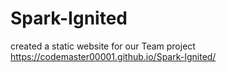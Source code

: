 # Spark-Ignited
created a static website for our Team project
<br>
https://codemaster00001.github.io/Spark-Ignited/

